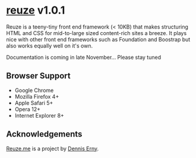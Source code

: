 <h1><a href="http://reuze.me">reuze</a> v1.0.1</h1>

<p>Reuze is a teeny-tiny front end framework (&lt; 10KB) that makes structuring HTML and CSS for mid-to-large sized content-rich sites a breeze. It plays nice with other front end frameworks such as Foundation and Boostrap but also works equally well on it's own.</p>

<p>Documentation is coming in late November... Please stay tuned</p>

<h2>Browser Support</h2>
<ul>
<li>Google Chrome</li>
<li>Mozilla Firefox 4+</li>
<li>Apple Safari 5+</li>
<li>Opera 12+</li>
<li>Internet Explorer 8+</li>
</ul>

<h2>Acknowledgements</h2>
<p><a href="http://www.reuze.me">Reuze.me</a> is a project by <a href="http://twitter.com/denniserny">Dennis Erny</a>.</p>
